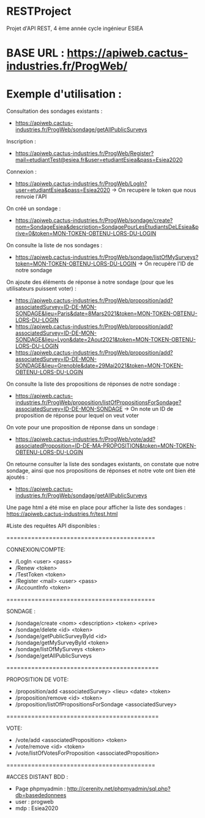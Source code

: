 # RESTProject
Projet d'API REST, 4 ème année  cycle ingénieur ESIEA

# BASE URL : https://apiweb.cactus-industries.fr/ProgWeb/

# Exemple d'utilisation : 
Consultation des sondages existants :
- https://apiweb.cactus-industries.fr/ProgWeb/sondage/getAllPublicSurveys

Inscription :
- https://apiweb.cactus-industries.fr/ProgWeb/Register?mail=etudiantTest@esiea.fr&user=etudiantEsiea&pass=Esiea2020

Connexion :
- https://apiweb.cactus-industries.fr/ProgWeb/LogIn?user=etudiantEsiea&pass=Esiea2020
-> On recupère le token que nous renvoie l'API

On créé un sondage :
- https://apiweb.cactus-industries.fr/ProgWeb/sondage/create?nom=SondageEsiea&description=SondagePourLesEtudiantsDeLEsiea&prive=0&token=MON-TOKEN-OBTENU-LORS-DU-LOGIN

On consulte la liste de nos sondages :
- https://apiweb.cactus-industries.fr/ProgWeb/sondage/listOfMySurveys?token=MON-TOKEN-OBTENU-LORS-DU-LOGIN
-> On recupère l'ID de notre sondage

On ajoute des éléments de réponse à notre sondage (pour que les utilisateurs puissent voter) : 
- https://apiweb.cactus-industries.fr/ProgWeb/proposition/add?associatedSurvey=ID-DE-MON-SONDAGE&lieu=Paris&date=8Mars2021&token=MON-TOKEN-OBTENU-LORS-DU-LOGIN
- https://apiweb.cactus-industries.fr/ProgWeb/proposition/add?associatedSurvey=ID-DE-MON-SONDAGE&lieu=Lyon&date=2Aout2021&token=MON-TOKEN-OBTENU-LORS-DU-LOGIN
- https://apiweb.cactus-industries.fr/ProgWeb/proposition/add?associatedSurvey=ID-DE-MON-SONDAGE&lieu=Grenoble&date=29Mai2021&token=MON-TOKEN-OBTENU-LORS-DU-LOGIN

On consulte la liste des propositions de réponses de notre sondage : 
- https://apiweb.cactus-industries.fr/ProgWeb/proposition/listOfPropositionsForSondage?associatedSurvey=ID-DE-MON-SONDAGE
-> On note un ID de proposition de réponse pour lequel on veut voter

On vote pour une proposition de réponse dans un sondage :
- https://apiweb.cactus-industries.fr/ProgWeb/vote/add?associatedProposition=ID-DE-MA-PROPOSITION&token=MON-TOKEN-OBTENU-LORS-DU-LOGIN

On retourne consulter la liste des sondages existants, on constate que notre sondage, ainsi que nos propositions de réponses et notre vote ont bien été ajoutés :
- https://apiweb.cactus-industries.fr/ProgWeb/sondage/getAllPublicSurveys

Une page html a été mise en place pour afficher la liste des sondages :
https://apiweb.cactus-industries.fr/test.html


#Liste des requêtes API disponibles : 

==========================================

CONNEXION/COMPTE:

 - /LogIn \<user\> \<pass\>
 - /Renew \<token\>
 - /TestToken \<token\>
 - /Register \<mail\> \<user\> \<pass\>
 - /AccountInfo \<token\>
 
==========================================

SONDAGE :

 - /sondage/create \<nom\> \<description\> \<token\> \<prive\>
 - /sondage/delete \<id\> \<token\>
 - /sondage/getPublicSurveyById \<id\>
 - /sondage/getMySurveyById <id> \<token\>
 - /sondage/listOfMySurveys \<token\>
 - /sondage/getAllPublicSurveys
 
===========================================

PROPOSITION DE VOTE:

 - /proposition/add \<associatedSurvey\> \<lieu\> \<date\> \<token\>
 - /proposition/remove \<id\> \<token\>
 - /proposition/listOfPropositionsForSondage \<associatedSurvey\>
 
===========================================

VOTE:
 - /vote/add \<associatedProposition\> \<token\>
 - /vote/remove \<id\> \<token\>
 - /vote/listOfVotesForProposition \<associatedProposition\>
 
==========================================

#ACCES DISTANT BDD :

 - Page phpmyadmin : http://cerenity.net/phpmyadmin/sql.php?db=basededonnees
 - user : progweb
 - mdp : Esiea2020 
